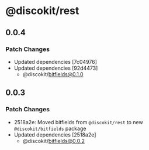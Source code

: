 # @discokit/rest

## 0.0.4

### Patch Changes

- Updated dependencies [7c04976]
- Updated dependencies [92d4473]
  - @discokit/bitfields@0.1.0

## 0.0.3

### Patch Changes

- 2518a2e: Moved bitfields from `@discokit/rest` to new `@discokit/bitfields` package
- Updated dependencies [2518a2e]
  - @discokit/bitfields@0.0.2
